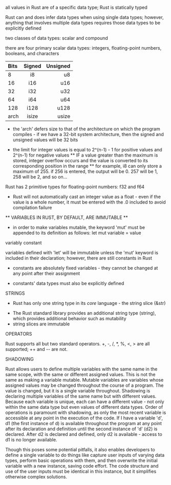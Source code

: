 all values in Rust are of a specific data type; Rust is statically typed

Rust can and does infer data types when using single data types; however, anything that involves
multiple data types requires those data types to be explicitly defined

two classes of data types: scalar and compound

there are four primary scalar data types: integers, floating-point numbers, booleans, and characters

| Bits | Signed | Unsigned |
| :--- | :----: | -------: |
| 8    | i8     | u8       |
| 16   | i16    | u16      |
| 32   | i32    | u32      |
| 64   | i64    | u64      |
| 128  | i128   | u128     |
| arch | isize  | usize    |

* the 'arch' defers size to that of the architecture on which the program compiles - if we have a 32-bit system architecture, then
the signed and unsigned values will be 32 bits

* the limit for integer values is equal to 2^(n-1) - 1 for positive values and 2^(n-1) for negative values
** IF a value greater than the maximum is stored, integer overflow occurs and the value is converted to its corresponding position in the range
** for example, i8 can only store a maximum of 255. if 256 is entered, the output will be 0. 257 will be 1, 258 will be 2, and so on...

Rust has 2 primitive types for floating-point numbers: f32 and f64

* Rust will not automatically cast an integer value as a float - even if the value is a whole number, it must be entered with the .0 included to avoid compilation failure

** VARIABLES IN RUST, BY DEFAULT, ARE IMMUTABLE **

* in order to make variables mutable, the keyword 'mut' must be appended to its definition as follows:
let mut variable = value

variably constant

variables defined with 'let' will be immutable unless the 'mut' keyword is included in their declaration; however, there are still constants in Rust

* constants are absolutely fixed variables - they cannot be changed at any point after their assignment

* constants' data types must also be explicitly defined

STRINGS

- Rust has only one string type in its *core* language - the string slice (&str)
* The Rust standard library provides an additional string type (string), which provides additional behavior such as mutability
* string slices are immutable

OPERATORS

Rust supports all but two standard operators. +, -, /, *, %, <, > are all supported; ++ and -- are not.

SHADOWING

Rust allows users to define multiple variables with the same name in the same scope, with the same or different assigned values. This is not the same as making a variable mutable. Mutable variables are variables whose assigned values may be changed throughout the course of a program. The value is changed, but it is a single variable throughout. Shadowing is declaring multiple variables of the same name but with different values. Because each variable is unique, each can have a different value - not only within the same data type but even values of different data types. Order of operations is paramount with shadowing, as only the most recent variable is accessible at any point in the execution of the code. If I have a variable 'd', d1 (the first instance of d) is available throughout the program at any point after its declaration and definition until the second instance of 'd' (d2) is declared. After d2 is declared and defined, only d2 is available - access to d1 is no longer available.

Though this poses some potential pitfalls, it also enables developers to define a single variable to do things like capture user inputs of varying data types, perform basic operations with them, and then overwrite the initial variable with a new instance, saving code effort. The code structure and use of the user inputs must be identical in this instance, but it simplifies otherwise complex solutions.